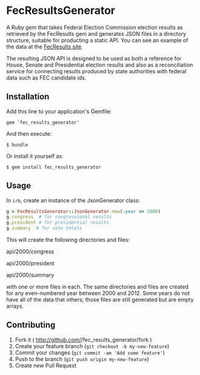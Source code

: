 # FecResultsGenerator

A Ruby gem that takes Federal Election Commission election results as retrieved by the FecResults gem and generates JSON files in a directory structure, suitable for producting a static API. You can see an example of the data at the [FecResults site](http://openelections.github.io/fec_results/api/2012/summary/general_election_votes.json).

The resulting JSON API is designed to be used as both a reference for House, Senate and Presidential election results and also as a reconciliation service for connecting results produced by state authorities with federal data such as FEC candidate ids.

## Installation

Add this line to your application's Gemfile:

    gem 'fec_results_generator'

And then execute:

    $ bundle

Or install it yourself as:

    $ gem install fec_results_generator

## Usage

In `irb`, create an instance of the JsonGenerator class:

```ruby
g = FecResultsGenerator::JsonGenerator.new(:year => 2000)
g.congress  # for congressional results
g.president # for presidential results
g.summary  # for vote totals
```

This will create the following directories and files:

api/2000/congress

api/2000/president

api/2000/summary

with one or more files in each. The same directories and files are created for any even-numbered year between 2000 and 2012. Some years do not have all of the data that others; those files are still generated but are empty arrays.


## Contributing

1. Fork it ( http://github.com/<my-github-username>/fec_results_generator/fork )
2. Create your feature branch (`git checkout -b my-new-feature`)
3. Commit your changes (`git commit -am 'Add some feature'`)
4. Push to the branch (`git push origin my-new-feature`)
5. Create new Pull Request
